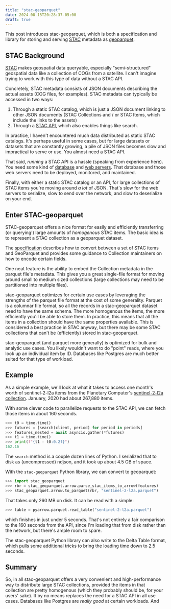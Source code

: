 ```yaml
---
title: "stac-geoparquet"
date: 2024-08-15T20:28:37-05:00
draft: true
---
```


This post introduces stac-geoparquet, which is both a specification and library for storing and serving [STAC] metadata as [geoparquet].

## STAC Background

[STAC] makes geospatial data queryable, especially "semi-structured" geospatial data like a collection of COGs from a satellite. I can't imagine trying to work with this type of data without a STAC API.

Concretely, STAC metadata consists of JSON documents describing the actual assets (COG files, for examples). STAC metadata can typically be accessed in two ways:

1. Through a static STAC catalog, which is just a JSON document linking to other JSON documents (STAC Collections and / or STAC Items, which include the links to the assets)
2. Through a [STAC API](https://github.com/radiantearth/stac-api-spec), which also enables things like search.

In practice, I haven't encountered much data distributed as static STAC catalogs. It's perhaps useful in some cases, but for large datasets or datasets that are constantly growing, a pile of JSON files becomes slow and impractical to serve or use. You almost need a STAC API.

That said, *running* a STAC API is a hassle (speaking from experience here). You need some kind of [database](https://github.com/stac-utils/pgstac) and [web servers](https://github.com/stac-utils/stac-fastapi). That database and those web servers need to be deployed, monitored, and maintained.

Finally, with either a static STAC catalog or an API, for large collections of STAC items you're moving around *a lot* of JSON. That's slow for the web servers to serialize, slow to send over the network, and slow to deserialize on your end.

## Enter STAC-geoparquet

STAC-geoparquet offers a nice format for easily and efficiently transferring (or querying!) large amounts of *homogenous* STAC items.
The basic idea is to represent a STAC collection as a geoparquet dataset.

The [specification](https://stac-utils.github.io/stac-geoparquet/latest/spec/stac-geoparquet-spec/) describes how to convert between a set of STAC items and GeoParquet and provides some guidance to Collection maintainers on how to encode certain fields.

One neat feature is the ability to embed the Collection metadata in the parquet file's metadata. This gives you a great single-file format for moving around small to medium sized collections (large collections may need to be partitioned into multiple files).

stac-geoparquet optimizes for certain use cases by leveraging the strengths of the parquet file format at the cost of some generality.
Parquet is a columnar file format, so all the records in a stac-geoparquet dataset need to have the same schema. The more homogenous the items, the more efficiently you'll be able to store them. In practice, this means that all the items in a collection should have the same properties available. This is considered a best practice in STAC anyway, but there may be some STAC collections that can't be (efficiently) stored in stac-geoparquet.

stac-geoparquet (and parquet more generally) is optimized for bulk and analytic use cases. You likely wouldn't want to do "point" reads, where you look up an individual item by ID. Databases like Postgres are much better suited for that type of workload.

## Example

As a simple example, we'll look at what it takes to access one month's worth of sentinel-2-l2a items from the Planetary Computer's [sentinel-2-l2a collection](https://planetarycomputer.microsoft.com/dataset/sentinel-2-l2a). January, 2020 had about 267,880 items.

With some clever code to parallelize requests to the STAC API, we can fetch those items in about 160 seconds.

```python
>>> t0 = time.time()
>>> futures = [search(client, period) for period in periods]
>>> features_nested = await asyncio.gather(*futures)
>>> t1 = time.time()
>>> print(f"{t1 - t0:0.2f}")
162.16
```

The `search` method is a couple dozen lines of Python. I serialized that to disk as (uncompressed) ndjson, and it took up about 4.5 GB of space.

With the `stac-geoparquet` Python library, we can convert to geoparquet:

```python
>>> import stac_geoparquet
>>> rbr = stac_geoparquet.arrow.parse_stac_items_to_arrow(features)
>>> stac_geoparquet.arrow.to_parquet(rbr, "sentinel-2-l2a.parquet")
```

That takes only 260 MB on disk. It can be read with a simple:

```python
>>> table = pyarrow.parquet.read_table("sentinel-2-l2a.parquet")
```

which finishes in just under 5 seconds. That's not entirely a fair comparison to the 160 seconds from the API, since I'm loading that from disk rather than the network, but there's ample room to spare.

The stac-geoparquet Python library can also write to the Delta Table format, which pulls some additional tricks to bring the loading time down to 2.5 seconds.

## Summary

So, in all stac-geoparquet offers a very convenient and high-performance way to distribute large STAC collections, provided the items in that collection are pretty homogenous (which they probably should be, for your users' sake). It by no means replaces the need for a STAC API in all use cases. Databases like Postgres are *really good* at certain workloads. And 

[STAC]: https://stacspec.org
[geoparquet]: https://geoparquet.org